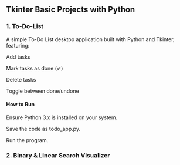 ## Tkinter Basic Projects with Python
### 1. To-Do-List 
A simple To-Do List desktop application built with Python and Tkinter, featuring:

Add tasks

Mark tasks as done (✔)

Delete tasks

Toggle between done/undone

#### How to Run
Ensure Python 3.x is installed on your system.

Save the code as todo_app.py.

Run the program.

### 2. Binary & Linear Search Visualizer
